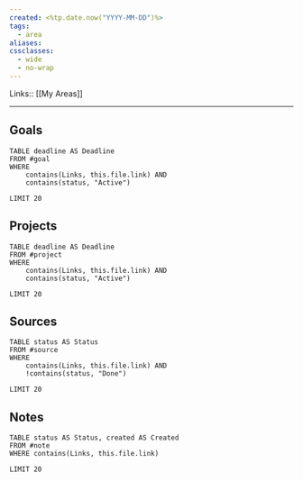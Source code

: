 ```yaml
---
created: <%tp.date.now("YYYY-MM-DD")%>
tags:
  - area
aliases: 
cssclasses:
  - wide
  - no-wrap
---
```

Links:: [[My Areas]]

---



## Goals

```dataview
TABLE deadline AS Deadline
FROM #goal  
WHERE 
	contains(Links, this.file.link) AND
	contains(status, "Active")

LIMIT 20
```

## Projects

```dataview
TABLE deadline AS Deadline
FROM #project 
WHERE 
	contains(Links, this.file.link) AND
	contains(status, "Active")

LIMIT 20
```

## Sources

```dataview
TABLE status AS Status
FROM #source 
WHERE 
	contains(Links, this.file.link) AND
	!contains(status, "Done")

LIMIT 20
```

## Notes

```dataview
TABLE status AS Status, created AS Created
FROM #note 
WHERE contains(Links, this.file.link)

LIMIT 20
```



